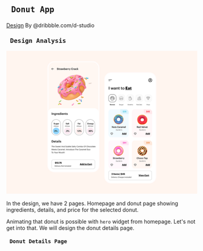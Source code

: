 ## <pre> Donut App </pre>
[Design](https://dribbble.com/shots/19649140-App-UI) By @dribbble.com/d-studio

### <pre> Design Analysis </pre>

![](./donut-app.png)

In the design, we have 2 pages. Homepage and donut page showing ingredients, details, and price for the selected donut.

Animating that donut is possible with ```hero``` widget from homepage. Let's not get into that. We will design the donut details page.

#### <pre> Donut Details Page </pre>

